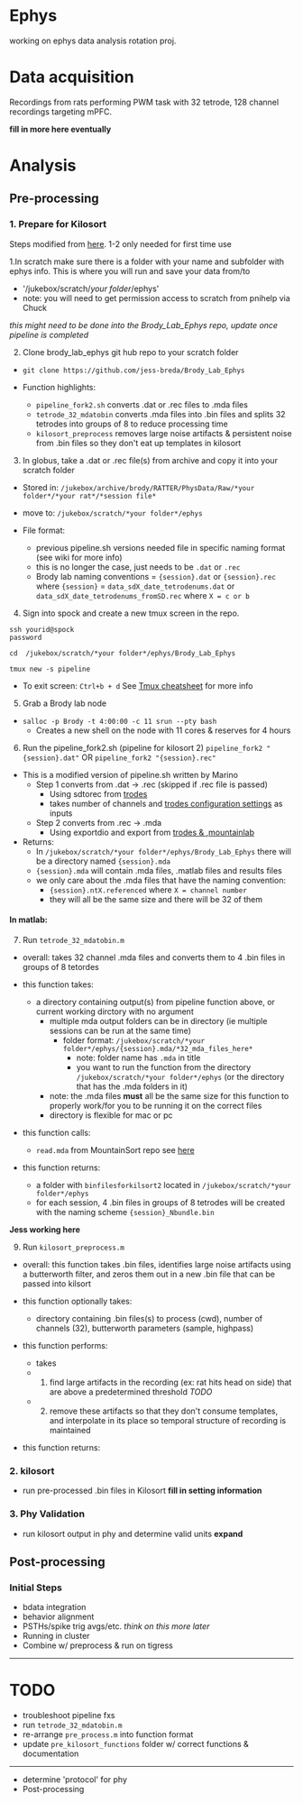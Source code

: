 
# Ephys
working on ephys data analysis rotation proj.

# Data acquisition

Recordings from rats performing PWM task with 32 tetrode, 128 channel recordings targeting mPFC.

**fill in more here eventually**

# Analysis

## Pre-processing

### 1. Prepare for Kilosort

Steps modified from [here](https://brodylabwiki.princeton.edu/wiki/index.php?title=Internal:Wireless_Ephys_Instructions). 1-2 only needed for first time use

1.In scratch make sure there is a folder with your name and subfolder with ephys info. This is where you will run and save your data from/to

- '/jukebox/scratch/*your folder*/ephys'
- note: you will need to get permission access to scratch from pnihelp via Chuck

*this might need to be done into the Brody_Lab_Ephys repo, update once pipeline is completed*

2. Clone brody_lab_ephys git hub repo to your scratch folder

- `git clone https://github.com/jess-breda/Brody_Lab_Ephys`

- Function highlights:
    - `pipeline_fork2.sh` converts .dat or .rec files to .mda files
    - `tetrode_32_mdatobin` converts .mda files into .bin files and splits 32 tetrodes into groups of 8 to reduce processing time
    - `kilosort_preprocess` removes large noise artifacts & persistent noise from .bin files so they don't eat up templates in kilosort


3. In globus, take a .dat or .rec file(s) from archive and copy it into your scratch folder

- Stored in: `/jukebox/archive/brody/RATTER/PhysData/Raw/*your folder*/*your rat*/*session file*`
- move to: `/jukebox/scratch/*your folder*/ephys`

- File format:
  - previous pipeline.sh versions needed file in specific naming format (see wiki for more info)
  - this is no longer the case, just needs to be `.dat` or `.rec`
  - Brody lab naming conventions = `{session}.dat` or `{session}.rec` where `{session}` = `data_sdX_date_tetrodenums.dat` or `data_sdX_date_tetrodenums_fromSD.rec` where `X = c or b`

4. Sign into spock and create a new tmux screen in the repo.

```
ssh yourid@spock
password

cd  /jukebox/scratch/*your folder*/ephys/Brody_Lab_Ephys

tmux new -s pipeline
```
- To exit screen: `Ctrl+b + d` See [Tmux cheatsheet](https://tmuxcheatsheet.com/) for more info

5. Grab a Brody lab node

- `salloc -p Brody -t 4:00:00 -c 11 srun --pty bash`
  - Creates a new shell on the node  with 11 cores & reserves for 4 hours

6. Run the pipeline_fork2.sh (pipeline for kilosort 2)
    `pipeline_fork2 "{session}.dat"` OR `pipeline_fork2 "{session}.rec"`

- This is a modified version of pipeline.sh written by Marino
  - Step 1 converts from .dat → .rec (skipped if .rec file is passed)
    - Using sdtorec from [trodes](https://bitbucket.org/mkarlsso/trodes/wiki/SDFunctions/)
    - takes number of channels and [trodes configuration settings](https://bitbucket.org/mkarlsso/trodes/wiki/Configuration/) as inputs
  - Step 2 converts from .rec → .mda
    - Using exportdio and export from [trodes & ,mountainlab](https://bitbucket.org/mkarlsso/trodes/wiki/ExportFunctions/)
- Returns:
  - In `/jukebox/scratch/*your folder*/ephys/Brody_Lab_Ephys` there will be a directory named `{session}.mda`
  - `{session}.mda` will contain .mda files, .matlab files and results files
  - we only care about the .mda files that have the naming convention:
    - `{session}.ntX.referenced` where `X = channel number`
    - they will all be the same size and there will be 32 of them

#### In matlab:

7. Run `tetrode_32_mdatobin.m`

- overall: takes 32 channel .mda files and converts them to 4 .bin files in groups of 8 tetordes

- this function takes:
    - a directory containing output(s) from pipeline function above, or current working dirctory with no argument
      - multiple mda output folders can be in directory (ie multiple sessions can be run at the same time)
          - folder format: `/jukebox/scratch/*your folder*/ephys/{session}.mda/*32_mda_files_here*`
            - note: folder name has `.mda` in title
            - you want to run the function from the directory `/jukebox/scratch/*your folder*/ephys` (or the directory that has the .mda folders in it)
      - note: the .mda files **must** all be the same size for this function to properly work/for you to be running it on the correct files
      - directory is flexible for mac or pc

- this function calls:
  - `read.mda` from MountainSort repo see [here](https://github.com/flatironinstitute/mountainlab-js/blob/master/utilities/matlab/mdaio/readmda.m/)

- this function returns:
  - a folder with `binfilesforkilsort2` located in `/jukebox/scratch/*your folder*/ephys`
  - for each session, 4 .bin files in groups of 8 tetrodes will be created with the naming scheme `{session}_Nbundle.bin`

**Jess working here**

9. Run `kilosort_preprocess.m`

- overall: this function takes .bin files, identifies large noise artifacts using a butterworth filter, and zeros them out in a new .bin file that can be passed into kilsort

- this function optionally takes:
  - directory containing .bin files(s) to process (cwd), number of channels (32), butterworth parameters (sample, highpass)

- this function performs:
  - takes
  - 1. find large artifacts in the recording (ex: rat hits head on side) that are above a predetermined threshold *TODO*
  - 2. remove these artifacts so that they don't consume templates, and interpolate in its place so temporal structure of recording is maintained

- this function returns:


### 2. kilosort

- run pre-processed .bin files in Kilosort
**fill in setting information**

### 3. Phy Validation

- run kilosort output in phy and determine valid units
**expand**

## Post-processing

### Initial Steps

- bdata integration
- behavior alignment
- PSTHs/spike trig avgs/etc. *think on this more later*
- Running in cluster
- Combine w/ preprocess & run on tigress

----------------------------------
# TODO
-  troubleshoot pipeline fxs
- run `tetrode_32_mdatobin.m`
- re-arrange `pre_process.m` into function format
- update `pre_kilosort_functions` folder w/ correct functions & documentation
---
- determine 'protocol' for phy
- Post-processing
